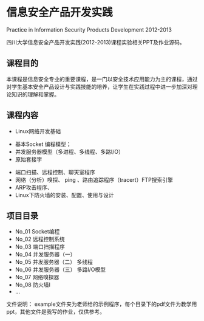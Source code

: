信息安全产品开发实践
=================
Practice in Information Security Products Development 2012-2013

四川大学信息安全产品开发实践(2012-2013)课程实验相关PPT及作业源码。

课程目的
-------

本课程是信息安全专业的重要课程，是一门以安全技术应用能力为主的课程，通过对学生基本安全产品设计与实践技能的培养，让学生在实践过程中进一步加深对理论知识的理解和掌握。

课程内容
-------

- Linux网络开发基础
 + 基本Socket 编程模型；
 + 并发服务器模型（多进程、多线程、多路I/O）
 + 原始套接字
- 端口扫描、远程控制、聊天室程序
- 网络（分析）嗅探、 ping 、路由追踪程序（tracert）FTP搜索引擎
- ARP攻击程序、
- Linux下防火墙的安装、配置、使用与设计

项目目录
-------

* No_01 Socket编程
* No_02 远程控制系统
* No_03 端口扫描程序
* No_04 并发服务器（一）
* No_05 并发服务器（二） 多线程
* No_06 并发服务器（三） 多路I/O模型
* No_07 网络嗅探器
* No_08 防火墙I
* ...

文件说明：
example文件夹为老师给的示例程序，每个目录下的pdf文件为教学用ppt，其他文件是我写的作业，仅供参考。